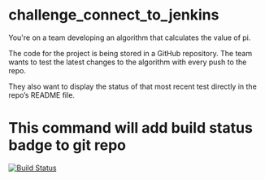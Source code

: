 # challenge_connect_to_jenkins
You're on a team developing an algorithm that calculates the value of pi.

The code for the project is being stored in a GitHub repository. The team wants to test the latest changes to the algorithm with every push to the repo.

They also want to display the status of that most recent test directly in the repo’s README file.

# This command will add build status badge to git repo
[![Build Status](http://15.156.234.231/buildStatus/icon?job=challenge_git_jenkins_pipeline)](http://15.156.234.231/job/challenge_git_jenkins_pipeline/)
